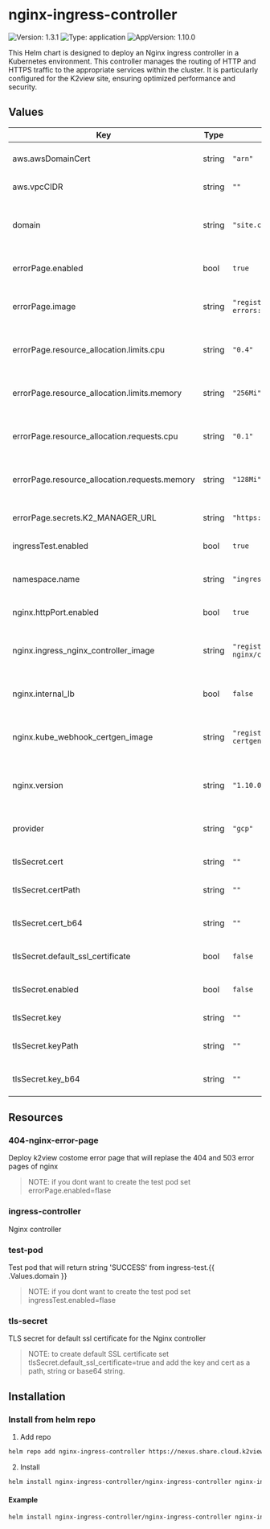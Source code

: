 # nginx-ingress-controller
![Version: 1.3.1](https://img.shields.io/badge/Version-1.3.0-informational?style=flat-square) ![Type: application](https://img.shields.io/badge/Type-application-informational?style=flat-square) ![AppVersion: 1.10.0](https://img.shields.io/badge/AppVersion-1.10.0-informational?style=flat-square)

This Helm chart is designed to deploy an Nginx ingress controller in a Kubernetes environment. This controller manages the routing of HTTP and HTTPS traffic to the appropriate services within the cluster. It is particularly configured for the K2view site, ensuring optimized performance and security.

## Values
| Key | Type | Default | Description |
|-----|------|---------|-------------|
| aws.awsDomainCert | string | `"arn"` | AWS domain certificate ARN |
| aws.vpcCIDR | string | `""` | AWS VPC CIDR |
| domain | string | `"site.cloud.k2view.com"` | Domain for the site, this parameter used for test page |
| errorPage.enabled | bool | `true` | Enable custom error pages |
| errorPage.image | string | `"registry.k8s.io/ingress-nginx/nginx-errors:v20230505@sha256:3600dcd1bbd0d05959bb01af4b272714e94d22d24a64e91838e7183c80e53f7f"` | Docker image for custom error pages |
| errorPage.resource_allocation.limits.cpu | string | `"0.4"` | CPU limits for error page resources |
| errorPage.resource_allocation.limits.memory | string | `"256Mi"` | Memory limits for error page resources |
| errorPage.resource_allocation.requests.cpu | string | `"0.1"` | CPU requests for error page resources |
| errorPage.resource_allocation.requests.memory | string | `"128Mi"` | Memory requests for error page resources |
| errorPage.secrets.K2_MANAGER_URL | string | `"https://cloud.k2view.com"` | K2 Manager URL for error pages |
| ingressTest.enabled | bool | `true` | Enable ingress test |
| namespace.name | string | `"ingress-nginx"` | Namespace for the ingress controller |
| nginx.httpPort.enabled | bool | `true` | Enable HTTP port |
| nginx.ingress_nginx_controller_image | string | `"registry.k8s.io/ingress-nginx/controller:v1.10.0@sha256:42b3f0e5d0846876b1791cd3afeb5f1cbbe4259d6f35651dcc1b5c980925379c"` | Docker image for the Nginx ingress controller |
| nginx.internal_lb | bool | `false` | Use internal load balancer |
| nginx.kube_webhook_certgen_image | string | `"registry.k8s.io/ingress-nginx/kube-webhook-certgen:v1.4.0@sha256:44d1d0e9f19c63f58b380c5fddaca7cf22c7cee564adeff365225a5df5ef3334"` | Docker image for webhook certificate generation |
| nginx.version | string | `"1.10.0"` | Version of the Nginx ingress controller |
| provider | string | `"gcp"` | Cloud provider (e.g., GCP, AWS) |
| tlsSecret.cert | string | `""` | TLS certificate |
| tlsSecret.certPath | string | `""` | Path to the TLS certificate |
| tlsSecret.cert_b64 | string | `""` | Base64 encoded TLS certificate |
| tlsSecret.default_ssl_certificate | bool | `false` | Use default SSL certificate |
| tlsSecret.enabled | bool | `false` | Enable TLS secret configuration |
| tlsSecret.key | string | `""` | TLS private key |
| tlsSecret.keyPath | string | `""` | Path to the TLS private key |
| tlsSecret.key_b64 | string | `""` | Base64 encoded TLS private key |

## Resources
### 404-nginx-error-page
Deploy k2view costome error page that will replase the 404 and 503 error pages of nginx
>NOTE: if you dont want to create the test pod set errorPage.enabled=flase

### ingress-controller
Nginx controller

### test-pod
Test pod that will return string 'SUCCESS' from ingress-test.{{ .Values.domain }}
>NOTE: if you dont want to create the test pod set ingressTest.enabled=flase

### tls-secret
TLS secret for default ssl certificate for the Nginx controller
>NOTE: to create default SSL certificate set tlsSecret.default_ssl_certificate=true and add the key and cert as a path, string or base64 string.

## Installation
### Install from helm repo
1. Add repo
```bash
helm repo add nginx-ingress-controller https://nexus.share.cloud.k2view.com/repository/nginx-ingress-controller
```

2. Install
```bash
helm install nginx-ingress-controller/nginx-ingress-controller nginx-ingress-controller
```

#### Example
```bash
helm install nginx-ingress-controller/nginx-ingress-controller nginx-ingress-controller --set tlsSecret.keyPath='secrets/key.pem',tlsSecret.certPath='secrets/cert.pem'
```